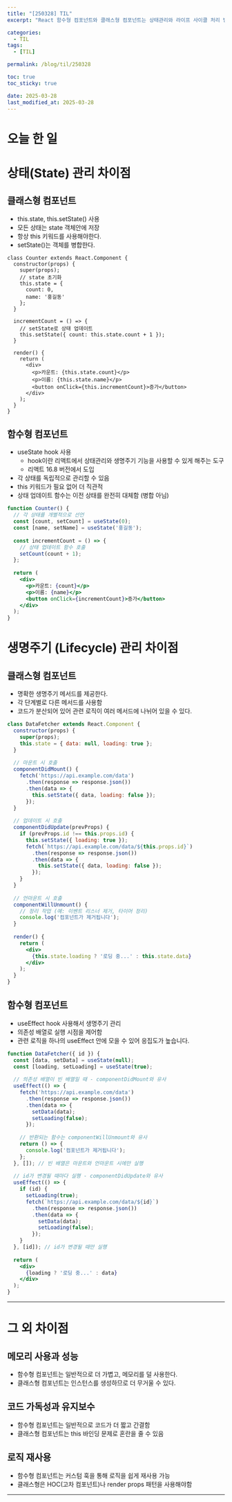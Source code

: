 ```yaml
---
title: "[250328] TIL"
excerpt: "React 함수형 컴포넌트와 클래스형 컴포넌트는 상태관리와 라이프 사이클 처리 방식에서 차이"

categories:
  - TIL
tags:
  - [TIL]

permalink: /blog/til/250328

toc: true
toc_sticky: true

date: 2025-03-28
last_modified_at: 2025-03-28
---
```



# 오늘 한 일
# 상태(State) 관리 차이점

## 클래스형 컴포넌트

- this.state, this.setState() 사용
- 모든 상태는 state 객체안에 저장
- 항상 this 키워드를 사용해야한다.
- setState()는 객체를 병합한다.

```
class Counter extends React.Component {
  constructor(props) {
    super(props);
    // state 초기화
    this.state = {
      count: 0,
      name: '홍길동'
    };
  }
  
  incrementCount = () => {
    // setState로 상태 업데이트
    this.setState({ count: this.state.count + 1 });
  }
  
  render() {
    return (
      <div>
        <p>카운트: {this.state.count}</p>
        <p>이름: {this.state.name}</p>
        <button onClick={this.incrementCount}>증가</button>
      </div>
    );
  }
}
```

## 함수형 컴포넌트

- useState hook 사용
    - hook이란 리액트에서 상태관리와 생명주기 기능을 사용할 수 있게 해주는 도구
    - 리액트 16.8 버전에서 도입
- 각 상태를 독립적으로 관리할 수 있음
- this 키워드가 필요 없어 더 직관적
- 상태 업데이트 함수는 이전 상태를 완전히 대체함 (병합 아님)

```jsx
function Counter() {
  // 각 상태를 개별적으로 선언
  const [count, setCount] = useState(0);
  const [name, setName] = useState('홍길동');
  
  const incrementCount = () => {
    // 상태 업데이트 함수 호출
    setCount(count + 1);
  };
  
  return (
    <div>
      <p>카운트: {count}</p>
      <p>이름: {name}</p>
      <button onClick={incrementCount}>증가</button>
    </div>
  );
}
```

# 생명주기 (Lifecycle) 관리 차이점

## 클래스형 컴포넌트

- 명확한 생명주기 메서드를 제공한다.
- 각 단계별로 다른 메서드를 사용함
- 코드가 분산되어 있어 관련 로직이 여러 메서드에 나뉘어 있을 수 있다.

```jsx
class DataFetcher extends React.Component {
  constructor(props) {
    super(props);
    this.state = { data: null, loading: true };
  }
  
  // 마운트 시 호출
  componentDidMount() {
    fetch('https://api.example.com/data')
      .then(response => response.json())
      .then(data => {
        this.setState({ data, loading: false });
      });
  }
  
  // 업데이트 시 호출
  componentDidUpdate(prevProps) {
    if (prevProps.id !== this.props.id) {
      this.setState({ loading: true });
      fetch(`https://api.example.com/data/${this.props.id}`)
        .then(response => response.json())
        .then(data => {
          this.setState({ data, loading: false });
        });
    }
  }
  
  // 언마운트 시 호출
  componentWillUnmount() {
    // 정리 작업 (예: 이벤트 리스너 제거, 타이머 정리)
    console.log('컴포넌트가 제거됩니다');
  }
  
  render() {
    return (
      <div>
        {this.state.loading ? '로딩 중...' : this.state.data}
      </div>
    );
  }
}
```

## 함수형 컴포넌트

- useEffect hook 사용해서 생명주기 관리
- 의존성 배열로 실행 시점을 제어함
- 관련 로직을 하나의 useEffect 안에 모을 수 있어 응집도가 높습니다.

```jsx
function DataFetcher({ id }) {
  const [data, setData] = useState(null);
  const [loading, setLoading] = useState(true);
  
  // 의존성 배열이 빈 배열일 때 - componentDidMount와 유사
  useEffect(() => {
    fetch('https://api.example.com/data')
      .then(response => response.json())
      .then(data => {
        setData(data);
        setLoading(false);
      });
      
    // 반환되는 함수는 componentWillUnmount와 유사
    return () => {
      console.log('컴포넌트가 제거됩니다');
    };
  }, []); // 빈 배열은 마운트와 언마운트 시에만 실행
  
  // id가 변경될 때마다 실행 - componentDidUpdate와 유사
  useEffect(() => {
    if (id) {
      setLoading(true);
      fetch(`https://api.example.com/data/${id}`)
        .then(response => response.json())
        .then(data => {
          setData(data);
          setLoading(false);
        });
    }
  }, [id]); // id가 변경될 때만 실행
  
  return (
    <div>
      {loading ? '로딩 중...' : data}
    </div>
  );
}
```

---

# 그 외 차이점

## 메모리 사용과 성능

- 함수형 컴포넌트는 일반적으로 더 가볍고, 메모리를 덜 사용한다.
- 클래스형 컴포넌트는 인스턴스를 생성하므로 더 무거울 수 있다.

## 코드 가독성과 유지보수

- 함수형 컴포넌트는 일반적으로 코드가 더 짧고 간결함
- 클래스형 컴포넌트는 this 바인딩 문제로 혼란을 줄 수 있음

## 로직 재사용

- 함수형 컴포넌트는 커스텀 훅을 통해 로직을 쉽게 재사용 가능
- 클래스형은 HOC(고차 컴포넌트)나 render props 패턴을 사용해야함

---